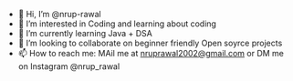 - 👋 Hi, I’m @nrup-rawal
- 👀 I’m interested in Coding and learning about coding
- 🌱 I’m currently learning Java + DSA
- 💞️ I’m looking to collaborate on beginner friendly Open soyrce projects
- 📫 How to reach me: MAil me at nruprawal2002@gmail.com or DM me on Instagram @nrup_rawal

<!---
nrup-rawal/nrup-rawal is a ✨ special ✨ repository because its `README.md` (this file) appears on your GitHub profile.
You can click the Preview link to take a look at your changes.
--->
